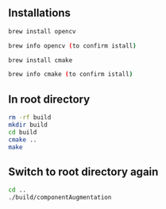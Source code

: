 ## Installations 
```bash
brew install opencv
```
```bash
brew info opencv (to confirm istall)
```
```bash
brew install cmake
```
```bash
brew info cmake (to confirm istall)
```

## In root directory

```bash
rm -rf build
mkdir build
cd build
cmake ..
make
```

## Switch to root directory again
```bash
cd ..
./build/componentAugmentation
```